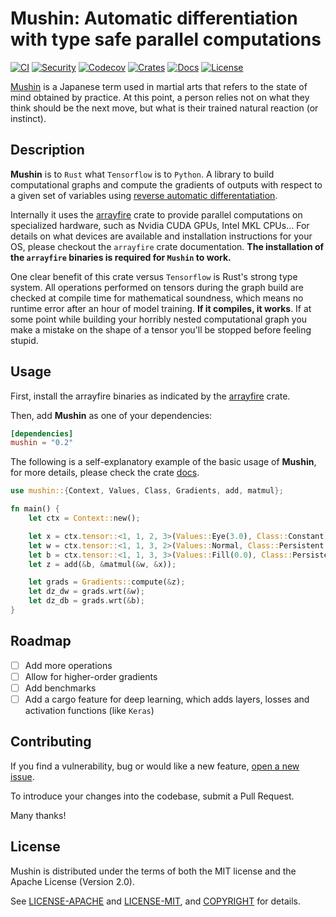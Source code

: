 # Mushin: Automatic differentiation with type safe parallel computations

[![CI](https://github.com/c0dearm/mushin/workflows/CI/badge.svg?branch=main)](https://github.com/c0dearm/mushin/actions)
[![Security](https://github.com/c0dearm/mushin/workflows/Security/badge.svg?branch=main)](https://github.com/c0dearm/mushin/actions)
[![Codecov](https://codecov.io/gh/c0dearm/mushin/branch/main/graph/badge.svg)](https://codecov.io/gh/c0dearm/mushin)
[![Crates](https://img.shields.io/crates/v/mushin.svg)](https://crates.io/crates/mushin)
[![Docs](https://docs.rs/mushin/badge.svg)](https://docs.rs/mushin)
[![License](https://camo.githubusercontent.com/47069b7e06b64b608c692a8a7f40bc6915cf629c/68747470733a2f2f696d672e736869656c64732e696f2f62616467652f6c6963656e73652d417061636865322e302532464d49542d626c75652e737667)](https://github.com/c0dearm/mushin/blob/master/COPYRIGHT)

[Mushin](https://en.wikipedia.org/wiki/Mushin_(mental_state)) is a Japanese term used in martial arts that refers to the state of mind obtained by practice. At this point, a person relies not on what they think should be the next move, but what is their trained natural reaction (or instinct).

## Description

**Mushin** is to `Rust` what `Tensorflow` is to `Python`. A library to build computational graphs and compute the gradients of outputs with respect to a given set of variables using [reverse automatic differentatiation](https://en.wikipedia.org/wiki/Automatic_differentiation).

Internally it uses the [arrayfire](https://crates.io/crates/arrayfire) crate to provide parallel computations on specialized hardware, such as Nvidia CUDA GPUs, Intel MKL CPUs... For details on what devices are available and installation instructions for your OS, please checkout the `arrayfire` crate documentation. **The installation of the `arrayfire` binaries is required for `Mushin` to work.**

One clear benefit of this crate versus `Tensorflow` is Rust's strong type system. All operations performed on tensors during the graph build are checked at compile time for mathematical soundness, which means no runtime error after an hour of model training. **If it compiles, it works**. If at some point while building your horribly nested computational graph you make a mistake on the shape of a tensor you'll be stopped before feeling stupid.

## Usage

First, install the arrayfire binaries as indicated by the [arrayfire](https://crates.io/crates/arrayfire) crate.

Then, add **Mushin** as one of your dependencies:

```toml
[dependencies]
mushin = "0.2"
```

The following is a self-explanatory example of the basic usage of **Mushin**, for more details, please check the crate [docs](https://docs.rs/mushin/latest/mushin/).

```rust
use mushin::{Context, Values, Class, Gradients, add, matmul};

fn main() {
    let ctx = Context::new();

    let x = ctx.tensor::<1, 1, 2, 3>(Values::Eye(3.0), Class::Constant);
    let w = ctx.tensor::<1, 1, 3, 2>(Values::Normal, Class::Persistent("weights"));
    let b = ctx.tensor::<1, 1, 3, 3>(Values::Fill(0.0), Class::Persistent("bias"));
    let z = add(&b, &matmul(&w, &x));

    let grads = Gradients::compute(&z);
    let dz_dw = grads.wrt(&w);
    let dz_db = grads.wrt(&b);
}
```

## Roadmap

- [ ] Add more operations
- [ ] Allow for higher-order gradients
- [ ] Add benchmarks
- [ ] Add a cargo feature for deep learning, which adds layers, losses and activation functions (like `Keras`)

## Contributing

If you find a vulnerability, bug or would like a new feature, [open a new issue](https://github.com/c0dearm/mushin/issues/new).

To introduce your changes into the codebase, submit a Pull Request.

Many thanks!

## License

Mushin is distributed under the terms of both the MIT license and the
Apache License (Version 2.0).

See [LICENSE-APACHE](LICENSE-APACHE) and [LICENSE-MIT](LICENSE-MIT), and
[COPYRIGHT](COPYRIGHT) for details.
